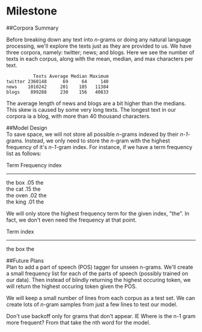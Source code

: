 # Milestone



##Corpora Summary  


Before breaking down any text into *n*-grams or doing any natural language processing, we'll 
explore the texts just as they are provided to us. We have three corpora, namely: twitter; news; and
blogs. Here we see the number of texts in each corpus, along with the mean, median, and max 
characters per text.  


```
          Texts Average Median Maximum
twitter 2360148      69     64     140
news    1010242     201    185   11384
blogs    899288     230    156   40833
```

The average length of news and blogs are a bit higher than the medians. This skew is caused by some 
very long texts. The longest text in our corpora ia a blog, with more than 40 thousand characters.  



##Model Design  
To save space, we will not store all possible *n*-grams indexed by their *n-1*-grams. Instead, we 
only need to store the *n*-gram with the highest frequency of it's *n-1*-gram index. For instance, 
if we have a term frequency list as follows:  

Term    Frequency    index
------- ---------- --------
the box  .05        the  
the cat  .15        the  
the oven  .02       the  
the king  .01       the  

We will only store the highest frequency term for the given index, "the". In fact, we don't even
need the frequency at that point.  

Term     index
-------  --------
the box  the  



##Future Plans  
Plan to add a part of speech (POS) tagger for unseen n-grams. We'll create a small frequency list 
for each of the parts of speech (possibly trained on our data). Then instead of blindly returning 
the highest occuring token, we will return the highest occuring token given the POS.  

We will keep a small number of lines from each corpus as a test set. We can create lots of *n*-gram
samples from just a few lines to test our model.  

Don't use backoff only for grams that don't appear. IE Where is the n-1 gram more frequent? From 
that take the nth word for the model.  
